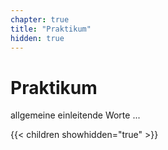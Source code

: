 ```yaml
---
chapter: true
title: "Praktikum"
hidden: true
---
```



# Praktikum

allgemeine einleitende Worte ...


{{< children showhidden="true" >}}

